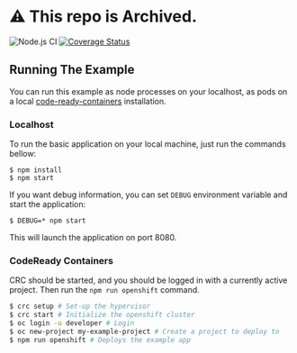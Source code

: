 # :warning: **This repo is Archived**.


![Node.js CI](https://github.com/nodeshift-starters/nodejs-rest-http-ts/workflows/ci/badge.svg)
 [![Coverage Status](https://coveralls.io/repos/github/nodeshift-starters/nodejs-rest-http-ts/badge.svg?branch=main)](https://coveralls.io/github/nodeshift-starters/nodejs-rest-http-ts?branch=main)

## Running The Example

You can run this example as node processes on your localhost, as pods on a local
[code-ready-containers](https://developers.redhat.com/products/codeready-containers/overview) installation.

### Localhost

To run the basic application on your local machine, just run the commands bellow:

```
$ npm install
$ npm start
```

If you want debug information, you can set `DEBUG` environment variable and start the application:

```
$ DEBUG=* npm start
```

This will launch the application on port 8080.

### CodeReady Containers

CRC should be started, and you should be logged in with a currently
active project. Then run the `npm run openshift` command.

```sh
$ crc setup # Set-up the hypervisor
$ crc start # Initialize the openshift cluster
$ oc login -u developer # Login
$ oc new-project my-example-project # Create a project to deploy to
$ npm run openshift # Deploys the example app
```
